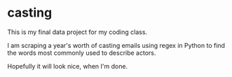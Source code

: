 # casting
This is my final data project for my coding class. 

I am scraping a year's worth of casting emails using regex in Python to find the words most commonly used to describe actors. 

Hopefully it will look nice, when I'm done. 
